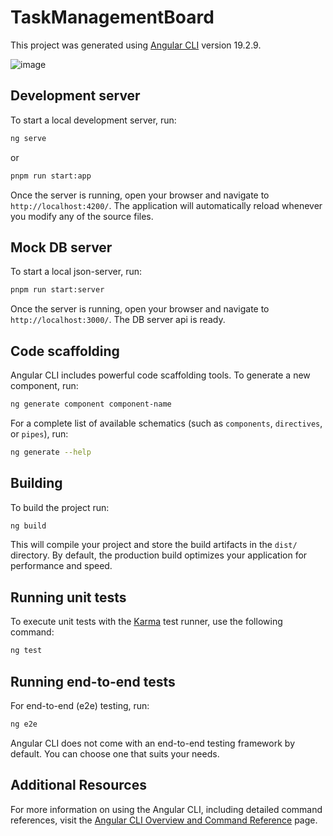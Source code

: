 # TaskManagementBoard

This project was generated using [Angular CLI](https://github.com/angular/angular-cli) version 19.2.9.

![image](https://github.com/user-attachments/assets/aac1c312-d9f2-4856-9407-9a64712c22cb)



## Development server

To start a local development server, run:

```bash
ng serve
```
or

```bash 
pnpm run start:app
```

Once the server is running, open your browser and navigate to `http://localhost:4200/`. The application will automatically reload whenever you modify any of the source files.


## Mock DB server

To start a local json-server, run:

```bash
pnpm run start:server
```

Once the server is running, open your browser and navigate to `http://localhost:3000/`. The DB server api is ready.

## Code scaffolding

Angular CLI includes powerful code scaffolding tools. To generate a new component, run:

```bash
ng generate component component-name
```

For a complete list of available schematics (such as `components`, `directives`, or `pipes`), run:

```bash
ng generate --help
```

## Building

To build the project run:

```bash
ng build
```

This will compile your project and store the build artifacts in the `dist/` directory. By default, the production build optimizes your application for performance and speed.

## Running unit tests

To execute unit tests with the [Karma](https://karma-runner.github.io) test runner, use the following command:

```bash
ng test
```

## Running end-to-end tests

For end-to-end (e2e) testing, run:

```bash
ng e2e
```

Angular CLI does not come with an end-to-end testing framework by default. You can choose one that suits your needs.

## Additional Resources

For more information on using the Angular CLI, including detailed command references, visit the [Angular CLI Overview and Command Reference](https://angular.dev/tools/cli) page.
